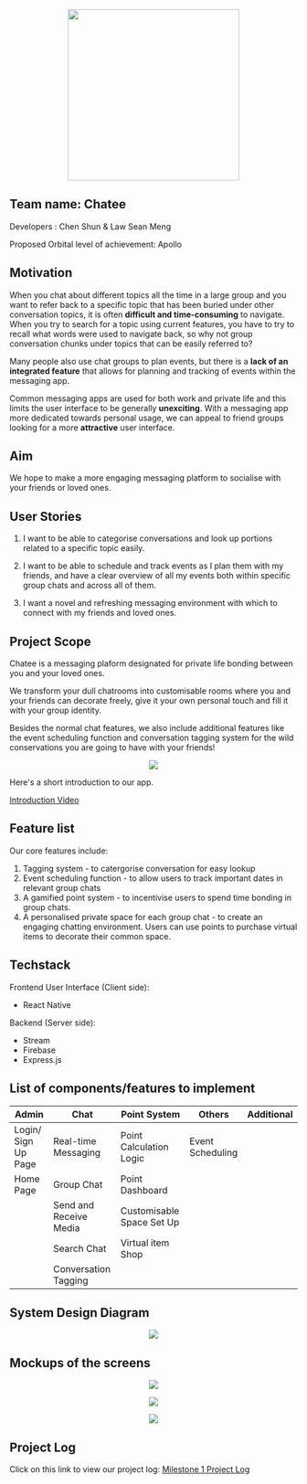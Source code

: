 <p align = "center">
  <img 
    width = "300"
    height = "300"
    src="https://github.com/Seox123/chatee/blob/main/assets/chatee-logo.png"
  >
</p>

## Team name: Chatee

Developers : Chen Shun & Law Sean Meng

Proposed Orbital level of achievement: Apollo

## Motivation

When you chat about different topics all the time in a large group and you want to refer back to a specific topic that has been buried under other conversation topics, it is often **difficult and time-consuming** to navigate. When you try to search for a topic using current features, you have to try to recall what words were used to navigate back, so why not group conversation chunks under topics that can be easily referred to?

Many people also use chat groups to plan events, but there is a **lack of an integrated feature** that allows for planning and tracking of events within the messaging app.

Common messaging apps are used for both work and private life and this limits the user interface to be generally **unexciting**. With a messaging app more dedicated towards personal usage, we can appeal to friend groups looking for a more **attractive** user interface.


## Aim

We hope to make a more engaging messaging platform to socialise with your friends or loved ones.

## User Stories

1.	I want to be able to categorise conversations and look up portions related to a specific topic easily. 

2.	I want to be able to schedule and track events as I plan them with my friends, and have a clear overview of all my events both within specific group chats and across all of them.

3.	I want a novel and refreshing messaging environment with which to connect with my friends and loved ones. 

## Project Scope

Chatee is a messaging plaform designated for private life bonding between you and your loved ones. 

We transform your dull chatrooms into customisable rooms where you and your friends can decorate freely, give it your own personal touch and fill it with your group identity. 

Besides the normal chat features, we also include additional features like the event scheduling function and conversation tagging system for the wild conservations you are going to have with your friends!

<p align = "center">
  <img 
    src="https://github.com/Seox123/chatee/blob/main/assets/5064.png"
  >
</p>

Here's a short introduction to our app.

[Introduction Video](https://drive.google.com/file/d/141QkJUL__2tLFNIr71e2ypux7t9NaPwc/view?usp=sharing)


## Feature list

Our core features include: 
  1. Tagging system - to catergorise conversation for easy lookup
  2. Event scheduling function - to allow users to track important dates in relevant group chats
  3. A gamified point system - to incentivise users to spend time bonding in group chats.
  4. A personalised private space for each group chat - to create an engaging chatting environment. Users can use points to purchase virtual items to decorate their common space.

## Techstack

Frontend User Interface (Client side):
 - React Native

Backend (Server side):
 - Stream
 - Firebase
 - Express.js

## List of components/features to implement

| Admin               | Chat                   | Point System              | Others           | Additional |
| ------------------- | ---------------------- | ------------------------- | ---------------- | ---------- |
| Login/ Sign Up Page | Real-time Messaging    | Point Calculation Logic   | Event Scheduling |
| Home Page           | Group Chat             | Point Dashboard           |                  |
|                     | Send and Receive Media | Customisable Space Set Up |                  |
|                     | Search Chat            | Virtual item Shop         |                  |
|                     | Conversation Tagging   |                           |                  |


## System Design Diagram

<p align = "center">
  <img 
    src="https://github.com/Seox123/chatee/blob/main/assets/System%20Design%20Diagram.png"
  >
</p>

## Mockups of the screens

<p align = "center">
  <img 
    src="https://github.com/Seox123/chatee/blob/main/assets/Sign%20up.png"
  >
</p>

<p align = "center">
  <img 
    src="https://github.com/Seox123/chatee/blob/main/assets/Login.png"
  >
</p>

<p align = "center">
  <img 
    src="https://github.com/Seox123/chatee/blob/main/assets/Home.png"
  >
</p>

## Project Log

Click on this link to view our project log: [Milestone 1 Project Log](https://drive.google.com/file/d/1RHPfE7klnz1GSZGioxdsV4Iz2GHOMuCH/view?usp=sharing)
